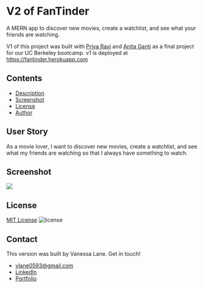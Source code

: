 # V2 of FanTinder
A MERN app to discover new movies, create a watchlist, and see what your friends are watching.

V1 of this project was built with [Priya Ravi](https://github.com/priyaravi23) and [Anita Ganti](https://github.com/anitapeppercorn) as a final project for our UC Berkeley bootcamp. v1 is deployed at https://fantinder.herokuapp.com

## Contents
- [Description](#Description)
- [Screenshot](#Screenshot)
- [License](#License)
- [Author](#Author)

## User Story
As a movie lover, I want to discover new movies, create a watchlist, and see what my friends are watching so that I always have something to watch.

## Screenshot
![](images/FANTINDER.png)

## License
[MIT License](./LICENSE)
![license](https://img.shields.io/badge/License-MIT-blue)

## Contact
This version was built by Vanessa Lane. Get in touch! 
- [vlane0593@gmail.com](mailto:vlane0593@gmail.com)
- [LinkedIn](https://linkedin.com/in/vanessa-lane)
- [Portfolio](https://vanessalane.herokuapp.com)
